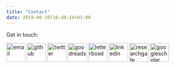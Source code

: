 ```yaml
---
title: "Contact"
date: 2019-08-10T16:40:14+01:00
---
```

Get in touch:

<div class="icon-container">
    <a href="mailto:petejonesphd@gmail.com" rel=me target="_blank"><img src="/img/email.svg" class="icon" alt="email" width="50" /></a>
    <a href="https://github.com/pj398" rel=me target="_blank"><img src="/img/github.svg" class="icon" alt="github" width="50" /></a>
    <a href="https://twitter.com/pj_mcr" rel=me target="_blank"><img src="/img/twitter.svg" class="icon" alt="twitter" width="50" /></a>
    <a href="https://www.goodreads.com/user/show/38789704-pj" rel=me target="_blank"><img src="/img/goodreads.svg" class="icon" alt="goodreads" width="50" /></a>
    <a href="https://letterboxd.com/pj398" rel=me target="_blank"><img src="/img/letterboxd.svg" class="icon" alt="letterboxd" width="50" /></a>
    <a href="https://www.linkedin.com/in/pete-jones-13b955105" rel=me target="_blank"><img src="/img/linkedin.svg" class="icon" alt="linkedin" width="50" /></a>
    <a href="https://researchgate.net/profile/Pete_Jones6" rel=me target="_blank"><img src="/img/researchgate.svg" class="icon" alt="researchgate" width="50" /></a>
    <a href="https://scholar.google.com/citations?user=-GMiAW8AAAAJ&hl=en" rel=me target="_blank"><img src="/img/googlescholar.svg" class="icon" alt="googlescholar" width="50" /></a>
</div>